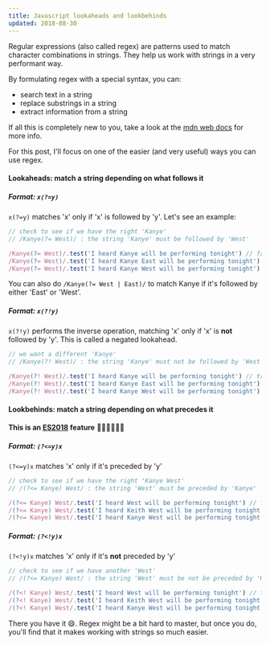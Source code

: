 ```yaml
---
title: Javascript lookaheads and lookbehinds
updated: 2018-08-30
---
```

Regular expressions (also called regex) are patterns used to match character combinations in strings. They help us work with strings in a very performant way.

By formulating regex with a special syntax, you can:
* search text in a string
* replace substrings in a string
* extract information from a string

If all this is completely new to you, take a look at the [mdn web docs](https://developer.mozilla.org/en-US/docs/Web/JavaScript/Guide/Regular_Expressions) for more info. 

For this post, I'll focus on one of the easier (and very useful) ways you can use regex.

#### Lookaheads: match a string depending on what follows it
##### Format: `x(?=y)`
`x(?=y)` matches 'x' only if 'x' is followed by 'y'.
Let's see an example:
```javascript
// check to see if we have the right 'Kanye'
// /Kanye(?= West)/ : the string 'Kanye' must be followed by 'West'

/Kanye(?= West)/.test('I heard Kanye will be performing tonight') // false. we cant really be sure it's the right Kanye
/Kanye(?= West)/.test('I heard Kanye East will be performing tonight') // false. Kanye who???
/Kanye(?= West)/.test('I heard Kanye West will be performing tonight') // true
```
You can also do `/Kanye(?= West | East)/` to match Kanye if it's followed by either 'East' or 'West'.

##### Format: `x(?!y)`
`x(?!y)` performs the inverse operation, matching 'x' only if 'x' is **not** followed by 'y'. This is called a negated lookahead.
```javascript
// we want a different 'Kanye'
// /Kanye(?! West)/ : the string 'Kanye' must not be followed by 'West'

/Kanye(?! West)/.test('I heard Kanye will be performing tonight') // true. might be West, but I'll just take the risk and see
/Kanye(?! West)/.test('I heard Kanye East will be performing tonight') // true. let's give the new guy a chance
/Kanye(?! West)/.test('I heard Kanye West will be performing tonight') // false 
```

#### Lookbehinds: match a string depending on what precedes it
**This is an [ES2018](https://github.com/tc39/proposal-regexp-lookbehind) feature** 🎉🎊🚀🎸🤘🏾
##### Format: `(?<=y)x`
`(?<=y)x` matches 'x' only if it's preceded by 'y' 
```javascript
// check to see if we have the right 'Kanye West'
// /(?<= Kanye) West/ : the string 'West' must be preceded by 'Kanye'

/(?<= Kanye) West/.test('I heard West will be performing tonight') // false. we cant really be sure it's the right West 
/(?<= Kanye) West/.test('I heard Keith West will be performing tonight') // false 
/(?<= Kanye) West/.test('I heard Kanye West will be performing tonight') // true
```

##### Format: `(?<!y)x`
`(?<!y)x` matches 'x' only if it's **not** preceded by 'y'
```javascript
// check to see if we have another 'West'
// /(?<= Kanye) West/ : the string 'West' must be not be preceded by 'Kanye'

/(?<! Kanye) West/.test('I heard West will be performing tonight') // true 
/(?<! Kanye) West/.test('I heard Keith West will be performing tonight') // true 
/(?<! Kanye) West/.test('I heard Kanye West will be performing tonight') // false
```

There you have it 😄. Regex might be a bit hard to master, but once you do, you'll find that it makes working with strings so much easier.